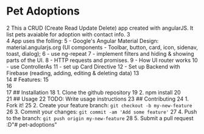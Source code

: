 # Pet Adoptions
2	This a CRUD (Create Read Update Delete) app created with angularJS. It list pets avaiable for adoption with contact info.
3	
4	App uses the folling:
5	- Google's Angular Material Design: material.angularjs.org (UI components - Toolbar, button, card, icon, sidenav, toast, dialog);
6	- use ng-repeat 
7	- implement filters and hiding & showing parts of the UI. 
8	- HTTP requests and promises. 
9	- How UI router works
10	- use ControllerAs
11	- set up Card Directive
12	- Set up Backend with Firebase (reading, adding, editing & deleting data)
13	
14	# Features:
15	
16	
17	## Installation
18	1. Clone the github repository
19	2. npm install
20	
21	## Usage
22	TODO: Write usage instructions
23	## Contributing
24	1. Fork it!
25	2. Create your feature branch: `git checkout -b my-new-feature`
26	3. Commit your changes: `git commit -am 'Add some feature'`
27	4. Push to the branch: `git push origin my-new-feature`
28	5. Submit a pull request :D"# pet-adoptions" 
